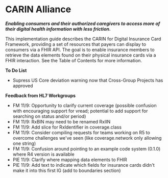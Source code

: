 # CARIN Alliance
**_Enabling consumers and their authorized caregivers to access more of their digital health information with less friction._**

This implementation guide describes the CARIN for Digital Insurance Card Framework, providing a set of resources that payers can display to consumers via a FHIR API. The goal is to enable insurance members to retrieve the data elements found on their physical insurance cards via a FHIR interaction. See the Table of Contents for more information.

**To Do List**

* Supress US Core deviation warning now that Cross-Group Projects has approved

**Feedback from HL7 Workgroups**

* FM 11/9: Opportunity to clarify current coverage (possible confusion with encouraging support for vread; potential to add support for searching on status and/or period)
* FM 11/9: RxBIN may need to be renamed RxIIN
* FM 11/9: Add slice for RxIdentifier in coverage.class
* FM 11/9: Consider compiling requests for teams working on R5 to overcome challenges we've seen (like coverage.network only allowing one string)
* FM 11/9: Confusion around pointing to an example code system (0.1.0) where R4 version is available
* PIE 11/9: Clarify where mapping data elements to FHIR
* PIE 11/9: Add text to indicate which fields for insurance cards didn't make it into this first IG (add to boundaries section)
